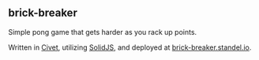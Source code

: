 ## brick-breaker

Simple pong game that gets harder as you rack up points.

Written in [Civet](https://civet.dev/), utilizing [SolidJS](https://www.solidjs.com/), and deployed at [brick-breaker.standel.io](https://brick-breaker.standel.io/).
